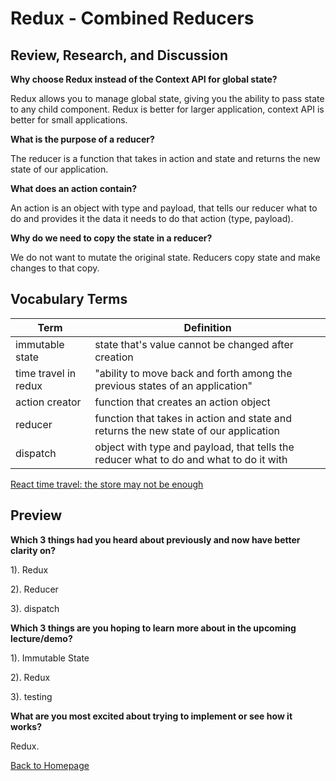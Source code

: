# Redux - Combined Reducers

## Review, Research, and Discussion

**Why choose Redux instead of the Context API for global state?**

Redux allows you to manage global state, giving you the ability to pass state to any child component. Redux is better for larger application, context API is better for small applications.  

**What is the purpose of a reducer?**

The reducer is a function that takes in action and state and returns the new state of our application.

**What does an action contain?**

An action is an object with type and payload, that tells our reducer what to do and provides it the data it needs to do that action (type, payload).


**Why do we need to copy the state in a reducer?**

We do not want to mutate the original state. Reducers copy state and make changes to that copy.

## Vocabulary Terms

| Term      | Definition |
| ----------- | ----------- |
| immutable state |  state that's value cannot be changed after creation |
| time travel in redux    |  "ability to move back and forth among the previous states of an application" |
| action creator    |  function that creates an action object|
| reducer    |  function that takes in action and state and returns the new state of our application |
| dispatch    |  object with type and payload, that tells the reducer what to do and what to do it with |

[React time travel: the store may not be enough](https://blog.scottlogic.com/2017/03/09/relogic-2.html#:~:text=Time%20travel%20is%20the%20ability,is%20always%20exactly%20the%20same.)

## Preview

**Which 3 things had you heard about previously and now have better clarity on?**

1). Redux

2). Reducer

3). dispatch

**Which 3 things are you hoping to learn more about in the upcoming lecture/demo?**

1). Immutable State

2). Redux

3). testing

**What are you most excited about trying to implement or see how it works?**

Redux.  


[Back to Homepage](../README.md)